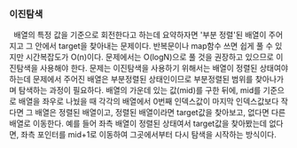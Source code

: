 ### 이진탐색
​
​
배열의 특정 값을 기준으로 회전한다고 하는데 요약하자면 '부분 정렬'된 배열이 주어지고 그 안에서 target을 찾아내는 문제이다. 반복문이나 map함수 쓰면 쉽게 풀 수 있지만 시간복잡도가 O(n)이다. 문제에서는 O(logN)으로 풀 것을 권장하고 있으므로 이진탐색을 사용해야 한다. 문제는 이진탐색을 사용하기 위해서는 배열이 정렬된 상태여야 하는데 문제에서 주어진 배열은 부분정렬된 상태인이므로 부분정렬된 범위를 찾아나가며 탐색하는 과정이 필요하다. 배열의 가운데 있는 값(mid)를 구한 뒤에, mid를 기준으로 배열을 좌우로 나눴을 때 각각의 배열에서 0번째 인덱스값이 마지막 인덱스값보다 작다면 그 배열은 정렬된 배열이고, 정렬된 배열이라면 target값을 찾아보고, 없다면 다른 배열로 이동한다. 예를 들어 좌측 배열이 정렬된 상태여서 target값을 찾아봤는데 없다면, 좌측 포인터를 mid+1로 이동하여 그곳에서부터 다시 탐색을 시작하는 방식이다.
​
